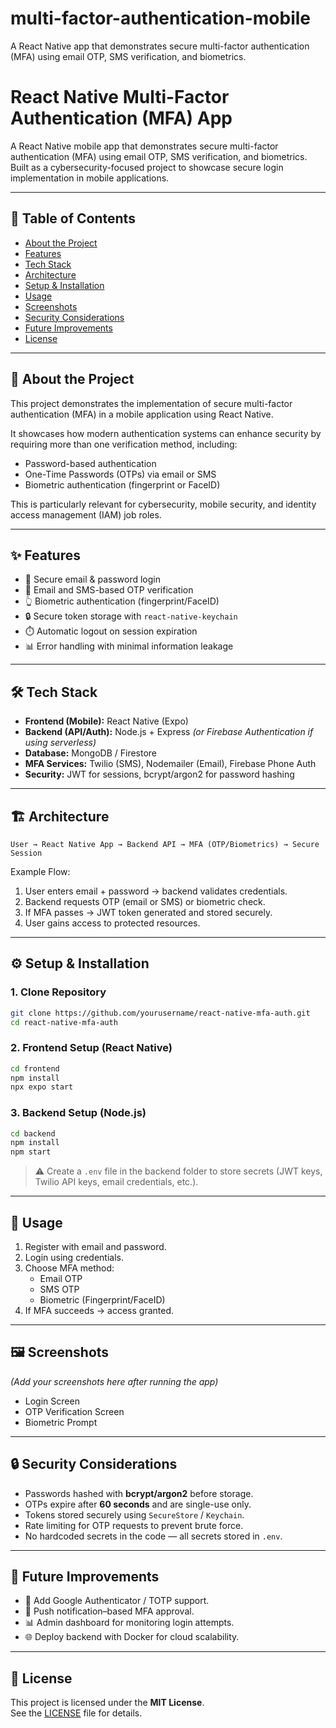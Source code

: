 # multi-factor-authentication-mobile
A React Native app that demonstrates secure multi-factor authentication (MFA) using email OTP, SMS verification, and biometrics.
# React Native Multi-Factor Authentication (MFA) App

A React Native mobile app that demonstrates secure multi-factor authentication (MFA) using email OTP, SMS verification, and biometrics. Built as a cybersecurity-focused project to showcase secure login implementation in mobile applications.  

---

## 📑 Table of Contents
- [About the Project](#about-the-project)  
- [Features](#features)  
- [Tech Stack](#tech-stack)  
- [Architecture](#architecture)  
- [Setup & Installation](#setup--installation)  
- [Usage](#usage)  
- [Screenshots](#screenshots)  
- [Security Considerations](#security-considerations)  
- [Future Improvements](#future-improvements)  
- [License](#license)  

---

## 📖 About the Project
This project demonstrates the implementation of secure multi-factor authentication (MFA) in a mobile application using React Native.  

It showcases how modern authentication systems can enhance security by requiring more than one verification method, including:  
- Password-based authentication  
- One-Time Passwords (OTPs) via email or SMS  
- Biometric authentication (fingerprint or FaceID)  

This is particularly relevant for cybersecurity, mobile security, and identity access management (IAM) job roles.  

---

## ✨ Features
- 🔑 Secure email & password login  
- 📩 Email and SMS-based OTP verification  
- 👆 Biometric authentication (fingerprint/FaceID)  
- 🔒 Secure token storage with `react-native-keychain`  
- ⏱️ Automatic logout on session expiration  
- 📊 Error handling with minimal information leakage  

---

## 🛠 Tech Stack
- **Frontend (Mobile):** React Native (Expo)  
- **Backend (API/Auth):** Node.js + Express *(or Firebase Authentication if using serverless)*  
- **Database:** MongoDB / Firestore  
- **MFA Services:** Twilio (SMS), Nodemailer (Email), Firebase Phone Auth  
- **Security:** JWT for sessions, bcrypt/argon2 for password hashing  

---

## 🏗 Architecture
```plaintext
User → React Native App → Backend API → MFA (OTP/Biometrics) → Secure Session
```

Example Flow:  
1. User enters email + password → backend validates credentials.  
2. Backend requests OTP (email or SMS) or biometric check.  
3. If MFA passes → JWT token generated and stored securely.  
4. User gains access to protected resources.  

---

## ⚙️ Setup & Installation

### 1. Clone Repository
```bash
git clone https://github.com/yourusername/react-native-mfa-auth.git
cd react-native-mfa-auth
```

### 2. Frontend Setup (React Native)
```bash
cd frontend
npm install
npx expo start
```

### 3. Backend Setup (Node.js)
```bash
cd backend
npm install
npm start
```

> ⚠️ Create a `.env` file in the backend folder to store secrets (JWT keys, Twilio API keys, email credentials, etc.).  

---

## 🚀 Usage
1. Register with email and password.  
2. Login using credentials.  
3. Choose MFA method:  
   - Email OTP  
   - SMS OTP  
   - Biometric (Fingerprint/FaceID)  
4. If MFA succeeds → access granted.  

---

## 🖼 Screenshots
*(Add your screenshots here after running the app)*  

- Login Screen  
- OTP Verification Screen  
- Biometric Prompt  

---

## 🔒 Security Considerations
- Passwords hashed with **bcrypt/argon2** before storage.  
- OTPs expire after **60 seconds** and are single-use only.  
- Tokens stored securely using `SecureStore` / `Keychain`.  
- Rate limiting for OTP requests to prevent brute force.  
- No hardcoded secrets in the code — all secrets stored in `.env`.  

---

## 🚧 Future Improvements
- 🔄 Add Google Authenticator / TOTP support.  
- 🔔 Push notification–based MFA approval.  
- 📊 Admin dashboard for monitoring login attempts.  
- 🌐 Deploy backend with Docker for cloud scalability.  

---

## 📜 License
This project is licensed under the **MIT License**.  
See the [LICENSE](./LICENSE) file for details.  
